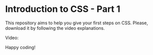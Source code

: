 # Introduction to CSS - Part 1

This repository aims to help you give your first steps on CSS. Please, download it by following the video explanations.

Video:

Happy coding!
